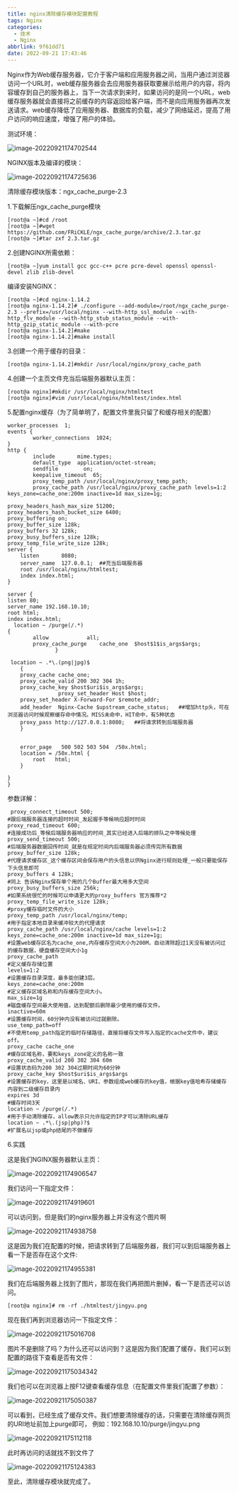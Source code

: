 ```yaml
---
title: nginx清除缓存模块配置教程
tags: Nginx
categories:
  - 技术
  - Nginx
abbrlink: 9f61dd71
date: 2022-09-21 17:43:46
---
```


Nginx作为Web缓存服务器，它介于客户端和应用服务器之间，当用户通过浏览器访问一个URL时，web缓存服务器会去应用服务器获取要展示给用户的内容，将内容缓存到自己的服务器上，当下一次请求到来时，如果访问的是同一个URL，web缓存服务器就会直接将之前缓存的内容返回给客户端，而不是向应用服务器再次发送请求。web缓存降低了应用服务器、数据库的负载，减少了网络延迟，提高了用户访问的响应速度，增强了用户的体验。
<!--more-->

测试环境：

![image-20220921174702544](nginx清除缓存模块配置教程/image-20220921174702544.png)

NGINX版本及编译的模块：

![image-20220921174725636](nginx清除缓存模块配置教程/image-20220921174725636.png)

清除缓存模块版本：ngx_cache_purge-2.3

1.下载解压ngx_cache_purge模块

```
[root@a ~]#cd /root
[root@a ~]#wget https://github.com/FRiCKLE/ngx_cache_purge/archive/2.3.tar.gz
[root@a ~]#tar zxf 2.3.tar.gz
```

2.创建NGINX所需依赖：

```
[root@a ~]yum install gcc gcc-c++ pcre pcre-devel openssl openssl-devel zlib zlib-devel
```

编译安装NGINX：

```
[root@a ~]#cd nginx-1.14.2
[root@a nginx-1.14.2]# ./configure --add-module=/root/ngx_cache_purge-2.3 --prefix=/usr/local/nginx --with-http_ssl_module --with-http_flv_module --with-http_stub_status_module --with-http_gzip_static_module --with-pcre
[root@a nginx-1.14.2]#make
[root@a nginx-1.14.2]#make install
```

3.创建一个用于缓存的目录：

```
[root@a nginx-1.14.2]#mkdir /usr/local/nginx/proxy_cache_path
```

4.创建一个主页文件充当后端服务器默认主页：

```
[root@a nginx]#mkdir /usr/local/nginx/htmltest
[root@a nginx]#vim /usr/local/nginx/htmltest/index.html
```

5.配置nginx缓存（为了简单明了，配置文件里我只留了和缓存相关的配置）

```
worker_processes  1;
events {
		worker_connections  1024;
}
http {
		include       mime.types;
		default_type  application/octet-stream;
		sendfile        on;
		keepalive_timeout  65;
		proxy_temp_path /usr/local/nginx/proxy_temp_path;
		proxy_cache_path /usr/local/nginx/proxy_cache_path levels=1:2 keys_zone=cache_one:200m inactive=1d max_size=1g;

proxy_headers_hash_max_size 51200;
proxy_headers_hash_bucket_size 6400;
proxy_buffering on;
proxy_buffer_size 128k;
proxy_buffers 32 128k;
proxy_busy_buffers_size 128k;
proxy_temp_file_write_size 128k;
server {
    listen       8080;
    server_name  127.0.0.1;  ##充当后端服务器
    root /usr/local/nginx/htmltest;
    index index.html;
}

server {
listen 80;
server_name 192.168.10.10;
root html;
index index.html;
  location ~ /purge(/.*)
{
    	allow            all;
  		proxy_cache_purge    cache_one  $host$1$is_args$args;
		       } 

 location ~ .*\.(png|jpg)$
	{
	proxy_cache cache_one;
	proxy_cache_valid 200 302 304 1h;
	proxy_cache_key $host$uri$is_args$args;
				proxy_set_header Host $host;
	proxy_set_header X-Forward-For $remote_addr;
	add_header  Nginx-Cache $upstream_cache_status;   ##增加http头，可在浏览器访问时候观察缓存命中情况。MISS未命中，HIT命中，有5种状态
	proxy_pass http://127.0.0.1:8080;   ##将请求转到后端服务器
	}


    error_page   500 502 503 504  /50x.html;
    location = /50x.html {
        root   html;
    }

}
}
```

参数详解：

```
 proxy_connect_timeout 500;
#跟后端服务器连接的超时时间_发起握手等候响应超时时间
proxy_read_timeout 600;
#连接成功后_等候后端服务器响应的时间_其实已经进入后端的排队之中等候处理
proxy_send_timeout 500;
#后端服务器数据回传时间_就是在规定时间内后端服务器必须传完所有数据
proxy_buffer_size 128k;
#代理请求缓存区_这个缓存区间会保存用户的头信息以供Nginx进行规则处理_一般只要能保存下头信息即可  
proxy_buffers 4 128k;
#同上 告诉Nginx保存单个用的几个Buffer最大用多大空间
proxy_busy_buffers_size 256k;
#如果系统很忙的时候可以申请更大的proxy_buffers 官方推荐*2
proxy_temp_file_write_size 128k;
#proxy缓存临时文件的大小
proxy_temp_path /usr/local/nginx/temp;
#用于指定本地目录来缓冲较大的代理请求
proxy_cache_path /usr/local/nginx/cache levels=1:2 keys_zone=cache_one:200m inactive=1d max_size=1g;
#设置web缓存区名为cache_one,内存缓存空间大小为200M，自动清除超过1天没有被访问过的缓存数据，硬盘缓存空间大小1g
proxy_cache_path
#定义缓存存储位置
levels=1:2
#设置缓存目录深度，最多能创建3层。
keys_zone=cache_one:200m
#定义缓存区域名称和内存缓存空间大小。
max_size=1g
#磁盘缓存空间最大使用值，达到配额后删除最少使用的缓存文件。
inactive=60m
#设置缓存时间，60分钟内没有被访问过就删除。
use_temp_path=off
#不使用temp_path指定的临时存储路径，直接将缓存文件写入指定的cache文件中，建议off。
proxy_cache cache_one
#缓存区域名称，要和keys_zone定义的名称一致
proxy_cache_valid 200 302 304 60m
#设置状态码为200 302 304过期时间为60分钟
proxy_cache_key $host$uri$is_args$args
#设置缓存的key，这里是以域名、URI、参数组成web缓存的key值，根据key值哈希存储缓存内容到二级缓存目录内
expires 3d
#缓存时间3天
location ~ /purge(/.*) 
#用于手动清除缓存，allow表示只允许指定的IP才可以清除URL缓存
location ~ .*\.(jsp|php)?$
#扩展名以jsp或php结尾的不做缓存
```

6.实践

这是我们NGINX服务器默认主页：

![image-20220921174906547](nginx清除缓存模块配置教程/image-20220921174906547.png)

我们访问一下指定文件：

![image-20220921174919601](nginx清除缓存模块配置教程/image-20220921174919601.png)

可以访问到，但是我们的nginx服务器上并没有这个图片啊

![image-20220921174938758](nginx清除缓存模块配置教程/image-20220921174938758.png)

这是因为我们在配置的时候，把请求转到了后端服务器，我们可以到后端服务器上看一下是否存在这个文件:

![image-20220921174955381](nginx清除缓存模块配置教程/image-20220921174955381.png)


我们在后端服务器上找到了图片，那现在我们再把图片删掉，看一下是否还可以访问。

```
[root@a nginx]# rm -rf ./htmltest/jingyu.png 
```

现在我们再到浏览器访问一下指定文件：

![image-20220921175016708](nginx清除缓存模块配置教程/image-20220921175016708.png)


图片不是删除了吗？为什么还可以访问到？这是因为我们配置了缓存，我们可以到配置的路径下查看是否有文件：

![image-20220921175034342](nginx清除缓存模块配置教程/image-20220921175034342.png)

我们也可以在浏览器上按F12键查看缓存信息（在配置文件里我们配置了参数）：

![image-20220921175050387](nginx清除缓存模块配置教程/image-20220921175050387.png)

可以看到，已经生成了缓存文件。我们想要清除缓存的话，只需要在清除缓存网页的URI地址前加上purge即可，
例如：192.168.10.10/purge/jingyu.png

![image-20220921175112118](nginx清除缓存模块配置教程/image-20220921175112118.png)


此时再访问的话就找不到文件了

![image-20220921175124383](nginx清除缓存模块配置教程/image-20220921175124383.png)

至此，清除缓存模块就完成了。
